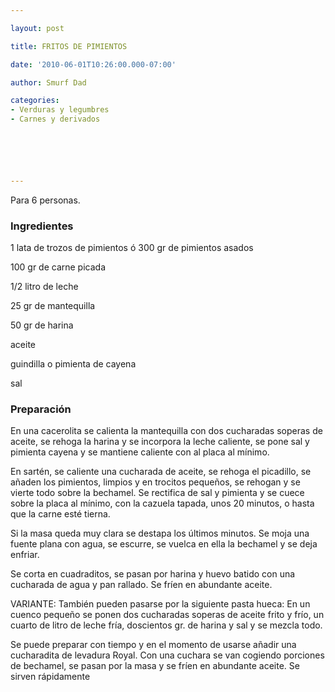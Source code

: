 ```yaml
---

layout: post

title: FRITOS DE PIMIENTOS

date: '2010-06-01T10:26:00.000-07:00'

author: Smurf Dad

categories:
- Verduras y legumbres
- Carnes y derivados






---
```


Para 6 personas.

<h3>Ingredientes</h3>

1 lata de trozos de pimientos ó 300 gr de pimientos asados

100 gr de carne picada

1/2 litro de leche

25 gr de mantequilla

50 gr de harina

aceite

guindilla o pimienta de cayena

sal

<h3>Preparación</h3>

En una cacerolita se calienta la mantequilla con dos cucharadas soperas de aceite, se rehoga la harina y se incorpora la leche caliente, se pone sal y pimienta cayena y se mantiene caliente con al placa al mínimo.

En sartén, se caliente una cucharada de aceite, se rehoga el picadillo, se añaden los pimientos, limpios y en trocitos pequeños, se rehogan y se vierte todo sobre la bechamel. Se rectifica de sal y pimienta y se cuece sobre la placa al mínimo, con la cazuela tapada, unos 20 minutos, o hasta que la carne esté tierna.

Si la masa queda muy clara se destapa los últimos minutos. Se moja una fuente plana con agua, se escurre, se vuelca en ella la bechamel y se deja enfriar.

Se corta en cuadraditos, se pasan por harina y huevo batido con una cucharada de agua y pan rallado. Se fríen en abundante aceite.

VARIANTE: También pueden pasarse por la siguiente pasta hueca: En un cuenco pequeño se ponen dos cucharadas soperas de aceite frito y frío, un cuarto de litro de leche fría, doscientos gr. de harina y sal y se mezcla todo.

Se puede preparar con tiempo y en el momento de usarse añadir una cucharadita de levadura Royal. Con una cuchara se van cogiendo porciones de bechamel, se pasan por la masa y se fríen en abundante aceite. Se sirven rápidamente